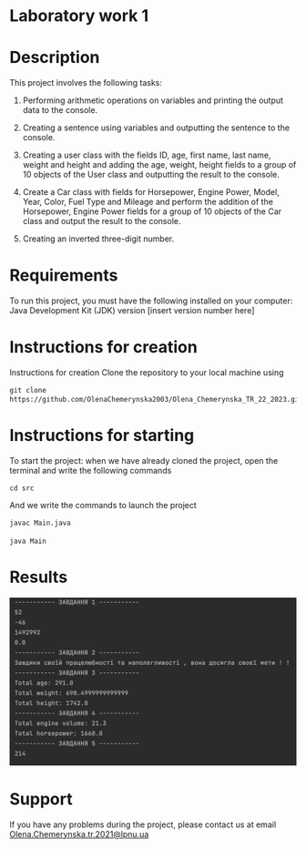 # Laboratory work 1

# Description

This project involves the following tasks:

1. Performing arithmetic operations on variables and printing the output data to the console.

2. Creating a sentence using variables and outputting the sentence to the console.

3. Creating a user class with the fields ID, age, first name, last name, weight and height and adding the age, weight, height fields to a group of 10 objects of the User class and outputting the result to the console.

4. Create a Car class with fields for Horsepower, Engine Power, Model, Year, Color, Fuel Type and Mileage and perform the addition of the Horsepower, Engine Power fields for a group of 10 objects of the Car class and output the result to the console.

5. Creating an inverted three-digit number.

# Requirements
To run this project, you must have the following installed on your computer:
Java Development Kit (JDK) version [insert version number here]

# Instructions for creation
Instructions for creation
Clone the repository to your local machine using
```
git clone https://github.com/OlenaChemerynska2003/Olena_Chemerynska_TR_22_2023.git
```

# Instructions for starting
To start the project: when we have already cloned the project, open the terminal and write the following commands
```
cd src
```
And we write the commands to launch the project
```
javac Main.java

java Main
```
# Results

![image](photo_5341365292770641731_y.jpg)

# Support
If you have any problems during the project, please contact us at email Olena.Chemerynska.tr.2021@lpnu.ua
